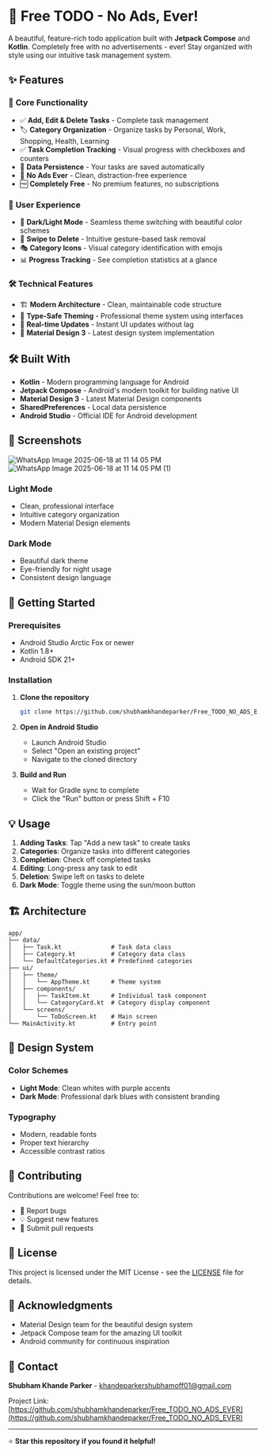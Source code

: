 # 📱 Free TODO - No Ads, Ever! 

A beautiful, feature-rich todo application built with **Jetpack Compose** and **Kotlin**. Completely free with no advertisements - ever! Stay organized with style using our intuitive task management system.

## ✨ Features

### 🎯 **Core Functionality**
- ✅ **Add, Edit & Delete Tasks** - Complete task management
- 🏷️ **Category Organization** - Organize tasks by Personal, Work, Shopping, Health, Learning
- ✅ **Task Completion Tracking** - Visual progress with checkboxes and counters
- 💾 **Data Persistence** - Your tasks are saved automatically
- 🚫 **No Ads Ever** - Clean, distraction-free experience
- 🆓 **Completely Free** - No premium features, no subscriptions

### 🎨 **User Experience**
- 🌙 **Dark/Light Mode** - Seamless theme switching with beautiful color schemes
- 📱 **Swipe to Delete** - Intuitive gesture-based task removal
- 🎭 **Category Icons** - Visual category identification with emojis
- 📊 **Progress Tracking** - See completion statistics at a glance

### 🛠️ **Technical Features**
- 🏗️ **Modern Architecture** - Clean, maintainable code structure
- 🎯 **Type-Safe Theming** - Professional theme system using interfaces
- 🔄 **Real-time Updates** - Instant UI updates without lag
- 📱 **Material Design 3** - Latest design system implementation

## 🛠️ Built With

- **Kotlin** - Modern programming language for Android
- **Jetpack Compose** - Android's modern toolkit for building native UI
- **Material Design 3** - Latest Material Design components
- **SharedPreferences** - Local data persistence
- **Android Studio** - Official IDE for Android development

## 📱 Screenshots
![WhatsApp Image 2025-06-18 at 11 14 05 PM](https://github.com/user-attachments/assets/690c68c6-5b1c-467b-8646-ec671718bf1a)
![WhatsApp Image 2025-06-18 at 11 14 05 PM (1)](https://github.com/user-attachments/assets/a2feee29-b561-4c16-8cd3-76f5d096644b)


### Light Mode
- Clean, professional interface
- Intuitive category organization
- Modern Material Design elements

### Dark Mode
- Beautiful dark theme
- Eye-friendly for night usage
- Consistent design language

## 🚀 Getting Started

### Prerequisites
- Android Studio Arctic Fox or newer
- Kotlin 1.8+
- Android SDK 21+

### Installation

1. **Clone the repository**
   ```bash
   git clone https://github.com/shubhamkhandeparker/Free_TODO_NO_ADS_EVER.git
   ```

2. **Open in Android Studio**
   - Launch Android Studio
   - Select "Open an existing project"
   - Navigate to the cloned directory

3. **Build and Run**
   - Wait for Gradle sync to complete
   - Click the "Run" button or press Shift + F10

## 💡 Usage

1. **Adding Tasks**: Tap "Add a new task" to create tasks
2. **Categories**: Organize tasks into different categories
3. **Completion**: Check off completed tasks
4. **Editing**: Long-press any task to edit
5. **Deletion**: Swipe left on tasks to delete
6. **Dark Mode**: Toggle theme using the sun/moon button

## 🏗️ Architecture

```
app/
├── data/
│   ├── Task.kt              # Task data class
│   ├── Category.kt          # Category data class
│   └── DefaultCategories.kt # Predefined categories
├── ui/
│   ├── theme/
│   │   └── AppTheme.kt      # Theme system
│   ├── components/
│   │   ├── TaskItem.kt      # Individual task component
│   │   └── CategoryCard.kt  # Category display component
│   └── screens/
│       └── ToDoScreen.kt    # Main screen
└── MainActivity.kt          # Entry point
```

## 🎨 Design System

### Color Schemes
- **Light Mode**: Clean whites with purple accents
- **Dark Mode**: Professional dark blues with consistent branding

### Typography
- Modern, readable fonts
- Proper text hierarchy
- Accessible contrast ratios

## 🤝 Contributing

Contributions are welcome! Feel free to:
- 🐛 Report bugs
- 💡 Suggest new features
- 🔧 Submit pull requests

## 📄 License

This project is licensed under the MIT License - see the [LICENSE](LICENSE) file for details.

## 🙏 Acknowledgments

- Material Design team for the beautiful design system
- Jetpack Compose team for the amazing UI toolkit
- Android community for continuous inspiration

## 📧 Contact

**Shubham Khande Parker** - khandeparkershubhamoff01@gmail.com

Project Link: [https://github.com/shubhamkhandeparker/Free_TODO_NO_ADS_EVER](https://github.com/shubhamkhandeparker/Free_TODO_NO_ADS_EVER)

---

⭐ **Star this repository if you found it helpful!**
